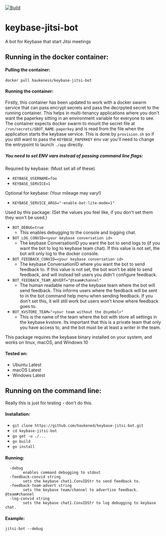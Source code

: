 [![Build](https://github.com/haukened/keybase-jitsi-bot/workflows/Build/badge.svg)](https://github.com/haukened/keybase-jitsi-bot/actions)

# keybase-jitsi-bot
A bot for Keybase that start Jitsi meetings

## Running in the docker container:
#### Pulling the container:

`docker pull haukeness/keybase-jitsi-bot`

#### Running the container:
Firstly, this container has been updated to work with a docker swarm service that can pass encrypt secrets and pass the decrpyted secret to the running container.  This helps in multi-tenancy applications where you don't want the paperkey sitting in an environment variable for everyone to see.  
The container expects docker swarm to mount the secret file at `/run/secrets/$BOT_NAME-paperkey` and is read from the file when the application starts the keybase service.  This is done by `provision.sh` so if you still want to pass the `KEYBASE_PAPERKEY` env var you'll need to change the entrypoint to launch `./app` directly.

##### You need to set ENV vars instead of passing command line flags:

Required by keybase: (Must set all of these)

 - `KEYBASE_USERNAME=foo`
 - `KEYBASE_SERVICE=1`

Optional for keybase: (Your mileage may vary!)

 - `KEYBASE_SERVICE_ARGS="-enable-bot-lite-mode=1"`
 
Used by this package: (Set the values you feel like, if you don't set them they won't be used.)
 - `BOT_DEBUG=true` 
   - This enables debugging to the console and logging chat.
 - `BOT_LOG_CONVID=<your keybase conversation id>` 
   - The keybase ConversationID you want the bot to send logs to (if you want the bot to log to keybase team chat).  If this value is not set, the bot will only log to the docker console.
 - `BOT_FEEDBACK_CONVID=<your keybase conversation id>` 
   - The keybase ConversationID where you want the bot to send feedback to. If this value is not set, the bot won't be able to send feedback, and will instead tell users you didn't configure feedback.
 - `BOT_FEEDBACK_TEAM_ADVERT="@team#channel"` 
   - The human readable name of the keybase team where the bot will send feedback.  This informs users where the feedback will be sent to in the bot command help menu when sending feedback.  If you don't set this, it will still work but users won't know where feedback goes to.
 - `BOT_KVSTORE_TEAM="<your team without the @symbol>"` 
   - This is the name of the team where the bot with store all settings in the keybase kvstore.  Its important that this is a private team that only you have access to, and the bot must be at least a writer in the team.

This package requires the keybase binary installed on your system, and works on linux, macOS, and Windows 10

#### Tested on:
 - Ubuntu Latest
 - macOS Latest
 - Windows Latest

## Running on the command line:
Really this is just for testing - don't do this.

#### Installation:
 - `git clone https://github.com/haukened/keybase-jitsi-bot.git`
 - `cd keybase-jitsi-bot`
 - `go get -u ./...`
 - `go build`
 - `go install`
 
#### Running:
```
  -debug
        enables command debugging to stdout
  -feedback-convid string
        sets the keybase chat1.ConvIDStr to send feedback to.
  -feedback-team-advert string
        sets the keybase team/channel to advertise feedback. @team#channel
  -log-convid string
        sets the keybase chat1.ConvIDStr to log debugging to keybase chat.
```

#### Example: 
`jitsi-bot --debug`

